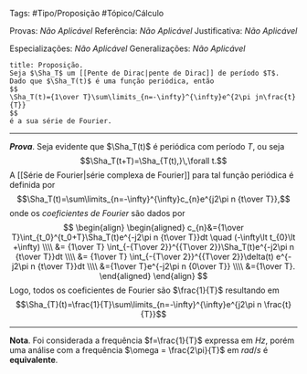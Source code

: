 Tags: #Tipo/Proposição #Tópico/Cálculo 

Provas: _Não Aplicável_
Referência: _Não Aplicável_
Justificativa: _Não Aplicável_

Especializações: _Não Aplicável_
Generalizações: _Não Aplicável_

```ad-question
title: Proposição.
Seja $\Sha_T$ um [[Pente de Dirac|pente de Dirac]] de período $T$. Dado que $\Sha_T(t)$ é uma função periódica, então
$$
\Sha_T(t)={1\over T}\sum\limits_{n=-\infty}^{\infty}e^{2\pi jn\frac{t}{T}}
$$
é a sua série de Fourier.
```
---
***Prova***. Seja evidente que $\Sha_T(t)$ é periódica com período $T$, ou seja
$$\Sha_T(t+T)=\Sha_{T(t),}\,\forall t.$$
A [[Série de Fourier|série complexa de Fourier]] para tal função periódica é definida por
$$\Sha_T(t)=\sum\limits_{n=-\infty}^{\infty}c_{n}e^{j2\pi n {t\over T}},$$
onde os *coeficientes de Fourier* são dados por
$$
\begin{align}
\begin{aligned}
c_{n}&={1\over T}\int_{t_0}^{t_0+T}\Sha_T(t)e^{-j2\pi n {t\over T}}dt \quad (-\infty\lt t_{0}\lt +\infty)
\\\\
&= {1\over T} \int_{-{T\over 2}}^{{T\over 2}}\Sha_T(t)e^{-j2\pi n {t\over T}}dt
\\\\
&= {1\over T} \int_{-{T\over 2}}^{{T\over 2}}\delta(t) e^{-j2\pi n {t\over T}}dt
\\\\
&={1\over T}e^{-j2\pi n {0\over T}}
\\\\
&={1\over T}.
\end{aligned}
\end{align}
$$
Logo, todos os coeficientes de Fourier são $\frac{1}{T}$ resultando em
$$\Sha_{T}(t)=\frac{1}{T}\sum\limits_{n=-\infty}^{\infty}e^{j2\pi n \frac{t}{T}}$$

---

**Nota**. Foi considerada a frequência $f=\frac{1}{T}$ expressa em $Hz$, porém uma análise com a frequência $\omega = \frac{2\pi}{T}$ em $rad/s$ é **equivalente**.